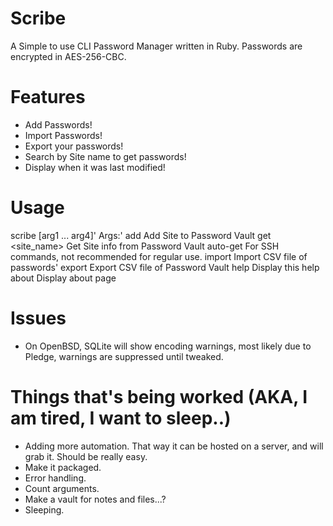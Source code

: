 # Scribe
A Simple to use CLI Password Manager written in Ruby. Passwords are encrypted in AES-256-CBC.

# Features
- Add Passwords!
- Import Passwords! 
- Export your passwords!
- Search by Site name to get passwords!
- Display when it was last modified!

# Usage
scribe [arg1 ... arg4]'
Args:'
add <site> <username> <password>         Add Site to Password Vault
get <site_name>                          Get Site info from Password Vault
auto-get <site> <encryption password>    For SSH commands, not recommended for regular use.
import <file name>                       Import CSV file of passwords'
export                                   Export CSV file of Password Vault
help                                     Display this help
about                                    Display about page

# Issues
- On OpenBSD, SQLite will show encoding warnings, most likely due to Pledge, warnings are suppressed until tweaked.

# Things that's being worked (AKA, I am tired, I want to sleep..)
- Adding more automation. That way it can be hosted on a server, and will grab it. Should be really easy.
- Make it packaged.
- Error handling.
- Count arguments.
- Make a vault for notes and files...?
- Sleeping.

